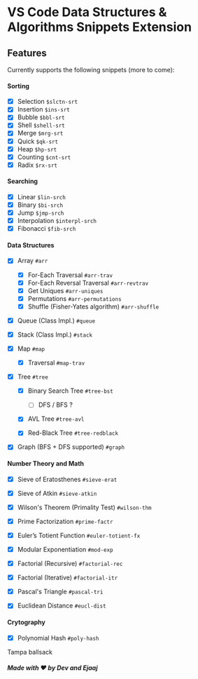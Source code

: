 # VS Code Data Structures & Algorithms Snippets Extension

## Features

Currently supports the following snippets (more to come):

#### Sorting

- [x] Selection `$slctn-srt`
- [x] Insertion `$ins-srt`
- [x] Bubble `$bbl-srt`
- [x] Shell `$shell-srt`
- [x] Merge `$mrg-srt`
- [x] Quick `$qk-srt`
- [x] Heap `$hp-srt`
- [x] Counting `$cnt-srt`
- [x] Radix `$rx-srt`

#### Searching

- [x] Linear `$lin-srch`
- [x] Binary `$bi-srch`
- [x] Jump `$jmp-srch`
- [x] Interpolation `$interpl-srch`
- [x] Fibonacci `$fib-srch`

#### Data Structures

- [x] Array `#arr`

  - [x] For-Each Traversal `#arr-trav`
  - [x] For-Each Reversal Traversal `#arr-revtrav`
  - [x] Get Uniques `#arr-uniques`
  - [x] Permutations `#arr-permutations`
  - [x] Shuffle (Fisher-Yates algorithm) `#arr-shuffle`

- [x] Queue (Class Impl.) `#queue`

- [x] Stack (Class Impl.) `#stack`

- [x] Map `#map`
    - [x] Traversal `#map-trav`

- [x] Tree `#tree`

    - [x] Binary Search Tree `#tree-bst`
        - [ ] DFS / BFS ?
    
    - [x] AVL Tree `#tree-avl`
    
    - [x] Red-Black Tree `#tree-redblack`
    
- [x] Graph (BFS + DFS supported) `#graph`

#### Number Theory and Math

- [x] Sieve of Eratosthenes `#sieve-erat`

- [x] Sieve of Atkin `#sieve-atkin`

- [x] Wilson's Theorem (Primality Test) `#wilson-thm`

- [x] Prime Factorization `#prime-factr`

- [x] Euler’s Totient Function `#euler-totient-fx`

- [x] Modular Exponentiation `#mod-exp`

- [x] Factorial (Recursive) `#factorial-rec`

- [x] Factorial (Iterative) `#factorial-itr`

- [x] Pascal's Triangle `#pascal-tri`

- [x] Euclidean Distance `#eucl-dist`

#### Crytography

- [x] Polynomial Hash `#poly-hash`

Tampa
ballsack
##### Made with ❤️ by Dev and Ejaaj 